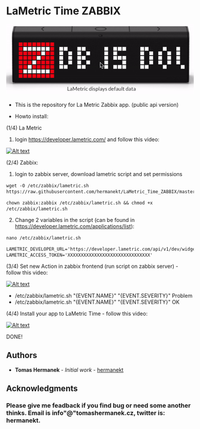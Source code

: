 # LaMetric Time ZABBIX

![alt LaMetric_Time_ZABBIX](https://github.com/hermanekt/LaMetric_Time_ZABBIX/raw/master/howto/LaMetric_Zabbix.gif)

* This is the repository for La Metric Zabbix app. (public api version)

* Howto install:

(1/4) La Metric
1) login https://developer.lametric.com/ and follow this video:

[![Alt text](https://img.youtube.com/vi/Cv3dO27zAGo/0.jpg)](https://www.youtube.com/watch?v=Cv3dO27zAGo)


(2/4) Zabbix:
1) login to zabbix server, download lametric script and set permissions
```
wget -O /etc/zabbix/lametric.sh https://raw.githubusercontent.com/hermanekt/LaMetric_Time_ZABBIX/master/lametric.sh
```
```
chown zabbix:zabbix /etc/zabbix/lametric.sh && chmod +x /etc/zabbix/lametric.sh
```
2) Change 2 variables in the script (can be found in https://developer.lametric.com/applications/list):
```
nano /etc/zabbix/lametric.sh
```
```
LAMETRIC_DEVELOPER_URL='https://developer.lametric.com/api/v1/dev/widget/update/com.lametric.YOUR_APP_ID'
LAMETRIC_ACCESS_TOKEN='XXXXXXXXXXXXXXXXXXXXXXXXXXXXXXX'
```

(3/4) Set new Action in zabbix frontend (run script on zabbix server) - follow this video:

[![Alt text](https://img.youtube.com/vi/qvIWWdYpcLI/0.jpg)](https://www.youtube.com/watch?v=qvIWWdYpcLI)

* /etc/zabbix/lametric.sh "{EVENT.NAME}" "{EVENT.SEVERITY}" Problem
* /etc/zabbix/lametric.sh "{EVENT.NAME}" "{EVENT.SEVERITY}" OK

(4/4) Install your app to LaMetric Time - follow this video:

[![Alt text](https://img.youtube.com/vi/CIDScOpNKLg/0.jpg)](https://www.youtube.com/watch?v=CIDScOpNKLg)

DONE!

## Authors

* **Tomas Hermanek** - *Initial work* - [hermanekt](https://github.com/hermanekt)

## Acknowledgments

### Please give me feadback if you find bug or need some another thinks. Email is info"@"tomashermanek.cz, twitter is: hermanekt.
